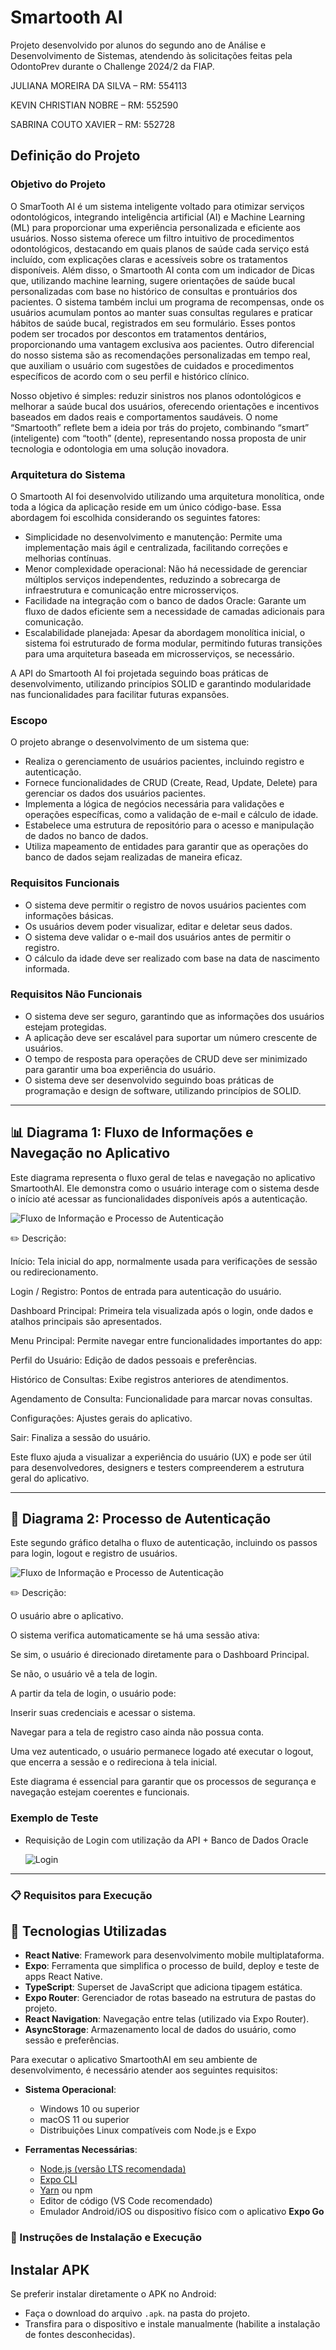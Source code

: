 # Smartooth AI

Projeto desenvolvido por alunos do segundo ano de Análise e Desenvolvimento de Sistemas, atendendo às solicitações feitas pela OdontoPrev durante o Challenge 2024/2 da FIAP.

JULIANA MOREIRA DA SILVA – RM: 554113

KEVIN CHRISTIAN NOBRE – RM: 552590

SABRINA COUTO XAVIER – RM: 552728


## Definição do Projeto

### Objetivo do Projeto
O SmarTooth AI é um sistema inteligente voltado para otimizar serviços odontológicos, integrando inteligência
artificial (AI) e Machine Learning (ML) para proporcionar uma experiência personalizada e eficiente aos
usuários.
Nosso sistema oferece um filtro intuitivo de procedimentos odontológicos, destacando em quais planos de
saúde cada serviço está incluído, com explicações claras e acessíveis sobre os tratamentos disponíveis.
Além disso, o Smartooth AI conta com um indicador de Dicas que, utilizando machine learning, sugere
orientações de saúde bucal personalizadas com base no histórico de consultas e prontuários dos pacientes. O
sistema também inclui um programa de recompensas, onde os usuários acumulam pontos ao manter suas
consultas regulares e praticar hábitos de saúde bucal, registrados em seu formulário. Esses pontos podem ser
trocados por descontos em tratamentos dentários, proporcionando uma vantagem exclusiva aos pacientes.
Outro diferencial do nosso sistema são as recomendações personalizadas em tempo real, que auxiliam o
usuário com sugestões de cuidados e procedimentos específicos de acordo com o seu perfil e histórico
clínico.

Nosso objetivo é simples: reduzir sinistros nos planos odontológicos e melhorar a saúde bucal dos usuários,
oferecendo orientações e incentivos baseados em dados reais e comportamentos saudáveis. O nome
“Smartooth” reflete bem a ideia por trás do projeto, combinando “smart” (inteligente) com “tooth” (dente),
representando nossa proposta de unir tecnologia e odontologia em uma solução inovadora.

### Arquitetura do Sistema
O Smartooth AI foi desenvolvido utilizando uma arquitetura monolítica, onde toda a lógica da aplicação reside em um único código-base. Essa abordagem foi escolhida considerando os seguintes fatores:
- Simplicidade no desenvolvimento e manutenção: Permite uma implementação mais ágil e centralizada, facilitando correções e melhorias contínuas.
- Menor complexidade operacional: Não há necessidade de gerenciar múltiplos serviços independentes, reduzindo a sobrecarga de infraestrutura e comunicação entre microsserviços.
- Facilidade na integração com o banco de dados Oracle: Garante um fluxo de dados eficiente sem a necessidade de camadas adicionais para comunicação.
- Escalabilidade planejada: Apesar da abordagem monolítica inicial, o sistema foi estruturado de forma modular, permitindo futuras transições para uma arquitetura baseada em microsserviços, se necessário.

A API do Smartooth AI foi projetada seguindo boas práticas de desenvolvimento, utilizando princípios SOLID e garantindo modularidade nas funcionalidades para facilitar futuras expansões.

### Escopo
O projeto abrange o desenvolvimento de um sistema que:
- Realiza o gerenciamento de usuários pacientes, incluindo registro e autenticação.
- Fornece funcionalidades de CRUD (Create, Read, Update, Delete) para gerenciar os dados dos usuários pacientes.
- Implementa a lógica de negócios necessária para validações e operações específicas, como a validação de e-mail e cálculo de idade.
- Estabelece uma estrutura de repositório para o acesso e manipulação de dados no banco de dados.
- Utiliza mapeamento de entidades para garantir que as operações do banco de dados sejam realizadas de maneira eficaz.

### Requisitos Funcionais
- O sistema deve permitir o registro de novos usuários pacientes com informações básicas.
- Os usuários devem poder visualizar, editar e deletar seus dados.
- O sistema deve validar o e-mail dos usuários antes de permitir o registro.
- O cálculo da idade deve ser realizado com base na data de nascimento informada.

### Requisitos Não Funcionais
- O sistema deve ser seguro, garantindo que as informações dos usuários estejam protegidas.
- A aplicação deve ser escalável para suportar um número crescente de usuários.
- O tempo de resposta para operações de CRUD deve ser minimizado para garantir uma boa experiência do usuário.
- O sistema deve ser desenvolvido seguindo boas práticas de programação e design de software, utilizando princípios de SOLID.

---
## 📊 Diagrama 1: Fluxo de Informações e Navegação no Aplicativo
Este diagrama representa o fluxo geral de telas e navegação no aplicativo SmartoothAI. Ele demonstra como o usuário interage com o sistema desde o início até acessar as funcionalidades disponíveis após a autenticação.

![Fluxo de Informação e Processo de Autenticação ](https://github.com/user-attachments/assets/8ea91945-5dd5-42ca-b958-2ac5168677a5)

✏️ Descrição:

Início: Tela inicial do app, normalmente usada para verificações de sessão ou redirecionamento.

Login / Registro: Pontos de entrada para autenticação do usuário.

Dashboard Principal: Primeira tela visualizada após o login, onde dados e atalhos principais são apresentados.

Menu Principal: Permite navegar entre funcionalidades importantes do app:

Perfil do Usuário: Edição de dados pessoais e preferências.

Histórico de Consultas: Exibe registros anteriores de atendimentos.

Agendamento de Consulta: Funcionalidade para marcar novas consultas.

Configurações: Ajustes gerais do aplicativo.

Sair: Finaliza a sessão do usuário.

Este fluxo ajuda a visualizar a experiência do usuário (UX) e pode ser útil para desenvolvedores, designers e testers compreenderem a estrutura geral do aplicativo.

---

## 🔐 Diagrama 2: Processo de Autenticação
Este segundo gráfico detalha o fluxo de autenticação, incluindo os passos para login, logout e registro de usuários.

![Fluxo de Informação e Processo de Autenticação](https://github.com/user-attachments/assets/7962e438-f264-46ba-a829-2809b6df2aed)


✏️ Descrição:

O usuário abre o aplicativo.

O sistema verifica automaticamente se há uma sessão ativa:

Se sim, o usuário é direcionado diretamente para o Dashboard Principal.

Se não, o usuário vê a tela de login.

A partir da tela de login, o usuário pode:

Inserir suas credenciais e acessar o sistema.

Navegar para a tela de registro caso ainda não possua conta.

Uma vez autenticado, o usuário permanece logado até executar o logout, que encerra a sessão e o redireciona à tela inicial.

Este diagrama é essencial para garantir que os processos de segurança e navegação estejam coerentes e funcionais.




### Exemplo de Teste

- Requisição de Login com utilização da API + Banco de Dados Oracle

  ![Login](https://github.com/user-attachments/assets/6a5f669b-d6ab-4cd7-b532-b0c1db41b646)

---

### 📋 Requisitos para Execução

## 🧪 Tecnologias Utilizadas

- **React Native**: Framework para desenvolvimento mobile multiplataforma.
- **Expo**: Ferramenta que simplifica o processo de build, deploy e teste de apps React Native.
- **TypeScript**: Superset de JavaScript que adiciona tipagem estática.
- **Expo Router**: Gerenciador de rotas baseado na estrutura de pastas do projeto.
- **React Navigation**: Navegação entre telas (utilizado via Expo Router).
- **AsyncStorage**: Armazenamento local de dados do usuário, como sessão e preferências.

Para executar o aplicativo SmartoothAI em seu ambiente de desenvolvimento, é necessário atender aos seguintes requisitos:

- **Sistema Operacional**:
  - Windows 10 ou superior
  - macOS 11 ou superior
  - Distribuições Linux compatíveis com Node.js e Expo

- **Ferramentas Necessárias**:
  - [Node.js (versão LTS recomendada)](https://nodejs.org/)
  - [Expo CLI](https://docs.expo.dev/get-started/installation/)
  - [Yarn](https://classic.yarnpkg.com/) ou npm
  - Editor de código (VS Code recomendado)
  - Emulador Android/iOS ou dispositivo físico com o aplicativo **Expo Go**

### 🚀 Instruções de Instalação e Execução

## Instalar APK 

Se preferir instalar diretamente o APK no Android:

- Faça o download do arquivo `.apk`. na pasta do projeto.
- Transfira para o dispositivo e instale manualmente (habilite a instalação de fontes desconhecidas).


      
